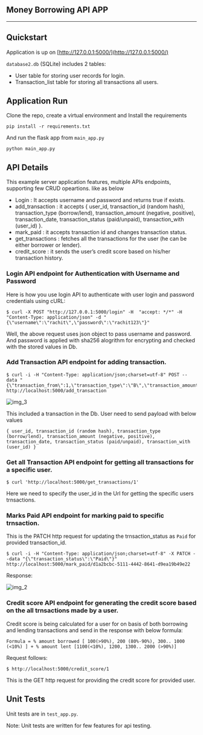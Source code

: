 Money Borrowing API APP
----------
----------


Quickstart
----------

Application is up on 
[http://127.0.0.1:5000/](http://127.0.0.1:5000/)

`database2.db` (SQLite) includes 2 tables:

* User table for storing user records for login.
* Transaction_list table for storing all transactions all users.

Application Run
---------------------

Clone the repo, create a virtual environment and Install the requirements
```buildoutcfg
pip install -r requirements.txt
```

And run the flask app from `main_app.py`

```
python main_app.py
```


API Details
----------------------

This example server application features, multiple APIs endpoints, supporting few CRUD opeartions. like as below

* Login : It accepts username and password and returns true if exists.
* add_transaction : it accepts { user_id, transaction_id (random hash), transaction_type (borrow/lend), transaction_amount (negative, positive), transaction_date, transaction_status (paid/unpaid), transaction_with (user_id) }.
* mark_paid : it accepts transaction id  and changes transaction status.
* get_transactions : fetches all the transactions for the user (he can be either borrower or lender).
* credit_score : it sends the user’s credit score based on his/her transaction history.

### Login API endpoint for Authentication with Username and Password

Here is how you use login API to authenticate with user login and password credentials using cURL:

```
$ curl -X POST "http://127.0.0.1:5000/login" -H  "accept: */*" -H  "Content-Type: application/json" -d "{\"username\":\"rachit\",\"password\":\"rachit123\"}"
```

Well, the above request uses json object to pass username and
password. And password is applied with sha256 alogrithm for encrypting and checked with the stored values in Db. 


### Add Transaction API endpoint for adding transaction.

```
$ curl -i -H "Content-Type: application/json;charset=utf-8" POST --data "{\"transaction_from\":1,\"transaction_type\":\"B\",\"transaction_amount\":200,\"transaction_status\":\"Unpaid\",\"transaction_with\":2,\"reason\":\"loan\"}" http://localhost:5000/add_transaction
```

![img_3](https://user-images.githubusercontent.com/36357104/165146688-efffa3e8-d75c-4c15-a0ce-07c00789db22.png)


This included a transaction in the Db. User need to send payload with below values
```
{ user_id, transaction_id (random hash), transaction_type (borrow/lend), transaction_amount (negative, positive), transaction_date, transaction_status (paid/unpaid), transaction_with (user_id) }
```

### Get all Transaction API endpoint for getting all transactions for a specific user.

```
$ curl 'http://localhost:5000/get_transactions/1'
```

Here we need to specify the user_id in the Url for getting the specific users trnsactions.


### Marks Paid API endpoint for marking paid to specific trnsaction.

This is the PATCH http request for updating the trnsaction_status as `Paid` for provided transaction_id.

```
$ curl -i -H "Content-Type: application/json;charset=utf-8" -X PATCH --data "{\"transaction_status\":\"Paid\"}" http://localhost:5000/mark_paid/d1a2bcbc-5111-4442-8641-d9ea19b49e22
```

Response:

![img_2](https://user-images.githubusercontent.com/36357104/165146895-83c44c17-d477-4ea7-988e-08db221d0acc.png)


### Credit score API endpoint for generating the credit score based on the all trnsactions made by a user.

Credit score is being calculated for a user for on basis of both borrowing and lending transactions and
send in the response with below formula:

`Formula = % amount borrowed [ 100(>90%), 200 (80%-90%), 300.. 1000 (<10%) ] + % amount lent [1100(<10%), 1200, 1300.. 2000 (>90%)]`

Request follows:
```
$ http://localhost:5000/credit_score/1
```

This is the GET http request for providing the credit score for provided user.



Unit Tests 
------------------

Unit tests are in `test_app.py`.

Note: Unit tests are written for few features for api testing.  

